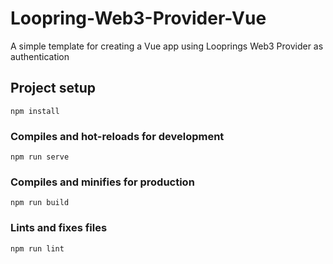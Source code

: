 # Loopring-Web3-Provider-Vue
A simple template for creating a Vue app using Looprings Web3 Provider as authentication

## Project setup
```
npm install
```

### Compiles and hot-reloads for development
```
npm run serve
```

### Compiles and minifies for production
```
npm run build
```

### Lints and fixes files
```
npm run lint
```
